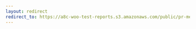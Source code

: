 ```yaml
---
layout: redirect
redirect_to: https://a8c-woo-test-reports.s3.amazonaws.com/public/pr-merge/41279/e2e/index.html
---
```

